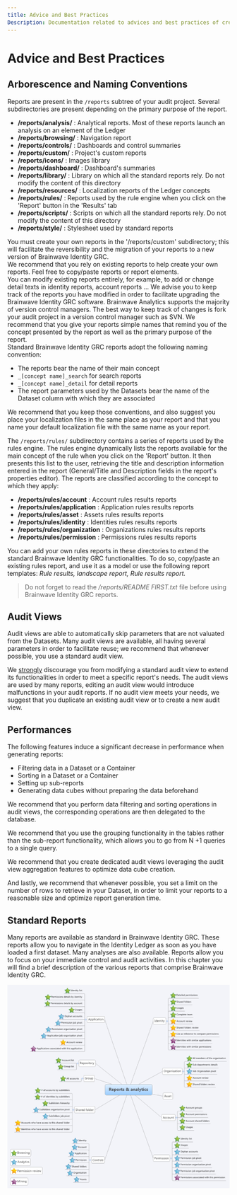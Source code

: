 ```yaml
---
title: Advice and Best Practices
Description: Documentation related to advices and best practices of creating reports
---
```


# Advice and Best Practices

## Arborescence and Naming Conventions

Reports are present in the `/reports` subtree of your audit project. Several subdirectories are present depending on the primary purpose of the report.

- **/reports/analysis/** : Analytical reports. Most of these reports launch an analysis on an element of the Ledger
- **/reports/browsing/** : Navigation report
- **/reports/controls/** : Dashboards and control summaries
- **/reports/custom/** : Project's custom reports
- **/reports/icons/** : Images library
- **/reports/dashboard/**  : Dashboard's summaries
- **/reports/library/** : Library on which all the standard reports rely. Do not modify the content of this directory
- **/reports/resources/** : Localization reports of the Ledger concepts
- **/reports/rules/** : Reports used by the rule engine when you click on the 'Report' button in the 'Results' tab
- **/reports/scripts/** : Scripts on which all the standard reports rely. Do not modify the content of this directory
- **/reports/style/** : Stylesheet used by standard reports

You must create your own reports in the '/reports/custom' subdirectory; this will facilitate the reversibility and the migration of your reports to a new version of Brainwave Identity GRC.  
We recommend that you rely on existing reports to help create your own reports. Feel free to copy/paste reports or report elements.  
You can modify existing reports entirely, for example, to add or change detail texts in identity reports, account reports ... We advise you to keep track of the reports you have modified in order to facilitate upgrading the Brainwave Identity GRC software. Brainwave Analytics supports the majority of version control managers. The best way to keep track of changes is fork your audit project in a version control manager such as SVN.
We recommend that you give your reports simple names that remind you of the concept presented by the report as well as the primary purpose of the report.  
Standard Brainwave Identity GRC reports adopt the following naming convention:

- The reports bear the name of their main concept
- `_[concept name]_search` for search reports
- `_[concept name]_detail` for detail reports
- The report parameters used by the Datasets bear the name of the Dataset column with which they are associated

We recommend that you keep those conventions, and also suggest you place your localization files in the same place as your report and that you name your default localization file with the same name as your report.

The `/reports/rules/` subdirectory contains a series of reports used by the rules engine. The rules engine dynamically lists the reports available for the main concept of the rule when you click on the 'Report' button. It then presents this list to the user, retrieving the title and description information entered in the report (General/Title and Description fields in the report's properties editor). The reports are classified according to the concept to which they apply:

- **/reports/rules/account** : Account rules results reports
- **/reports/rules/application** : Application rules results reports
- **/reports/rules/asset** : Assets rules results reports
- **/reports/rules/identity** : Identities rules results reports
- **/reports/rules/organization** : Organizations rules results reports
- **/reports/rules/permission** : Permissions rules results reports

You can add your own rules reports in these directories to extend the standard Brainwave Identity GRC functionalities. To do so, copy/paste an existing rules report, and use it as a model or use the following report templates: _Rule results, landscape report, Rule results report._

> Do not forget to read the _/reports/README FIRST.txt_ file before using Brainwave Identity GRC reports.

## Audit Views

Audit views are able to automatically skip parameters that are not valuated from the Datasets. Many audit views are available, all having several parameters in order to facilitate reuse; we recommend that whenever possible, you use a standard audit view.  

We <u>strongly</u> discourage you from modifying a standard audit view to extend its functionalities in order to meet a specific report's needs. The audit views are used by many reports, editing an audit view would introduce malfunctions in your audit reports. If no audit view meets your needs, we suggest that you duplicate an existing audit view or to create a new audit view.

## Performances

The following features induce a significant decrease in performance when generating reports:

- Filtering data in a Dataset or a Container
- Sorting in a Dataset or a Container
- Setting up sub-reports
- Generating data cubes without preparing the data beforehand

We recommend that you perform data filtering and sorting operations in audit views, the corresponding operations are then delegated to the database.  

We recommend that you use the grouping functionality in the tables rather than the sub-report functionality, which allows you to go from N +1 queries to a single query.  

We recommend that you create dedicated audit views leveraging the audit view aggregation features to optimize data cube creation.  

And lastly, we recommend that whenever possible, you set a limit on the number of rows to retrieve in your Dataset, in order to limit your reports to a reasonable size and optimize report generation time.

## Standard Reports

Many reports are available as standard in Brainwave Identity GRC. These reports allow you to navigate in the Identity Ledger as soon as you have loaded a first dataset. Many analyses are also available.
Reports allow you to focus on your immediate control and audit activities. In this chapter you will find a brief description of the various reports that comprise Brainwave Identity GRC.

![Standard analysis reports available](./images/report-analytics.png "Standard analysis reports available")

